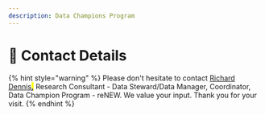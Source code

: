 ```yaml
---
description: Data Champions Program
---
```


# 🔵 Contact Details

{% hint style="warning" %}
Please don't hesitate to contact [Richard Dennis](mailto:richard.dennis@sund.ku.dk)<mark style="color:blue;">**,**</mark> Research Consultant - Data Steward/Data Manager, Coordinator, Data Champion Program - reNEW. We value your input. Thank you for your visit.&#x20;
{% endhint %}
